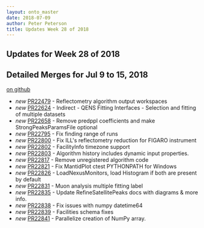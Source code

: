 ```yaml
---
layout: onto_master
date: 2018-07-09
author: Peter Peterson
title: Updates Week 28 of 2018
---
```

Updates for Week 28 of 2018
---------------------------

Detailed Merges for Jul 9 to 15, 2018
-------------------------------------
[on github](https://github.com/mantidproject/mantid/pulls?q=is%3Apr+merged%3A2018-07-10..2018-07-15)

* *new* [PR22479](https://github.com/mantidproject/mantid/pull/22479) - Reflectometry algorithm output workspaces
* *new* [PR22624](https://github.com/mantidproject/mantid/pull/22624) - Indirect - QENS Fitting Interfaces - Selection and fitting of multiple datasets
* *new* [PR22658](https://github.com/mantidproject/mantid/pull/22658) - Remove predppl coefficients and make StrongPeaksParamsFile optional
* *new* [PR22795](https://github.com/mantidproject/mantid/pull/22795) - Fix finding range of runs
* *new* [PR22800](https://github.com/mantidproject/mantid/pull/22800) - Fix ILL's reflectometry reduction for FIGARO instrument
* *new* [PR22802](https://github.com/mantidproject/mantid/pull/22802) - FacilityInfo timezone support
* *new* [PR22803](https://github.com/mantidproject/mantid/pull/22803) - Algorithm history includes dynamic input properties.
* *new* [PR22817](https://github.com/mantidproject/mantid/pull/22817) - Remove unregistered algorithm code
* *new* [PR22821](https://github.com/mantidproject/mantid/pull/22821) - Fix MantidPlot ctest PYTHONPATH for Windows
* *new* [PR22826](https://github.com/mantidproject/mantid/pull/22826) - LoadNexusMonitors, load Histogram if both are present by default
* *new* [PR22831](https://github.com/mantidproject/mantid/pull/22831) - Muon analysis multiple fitting label
* *new* [PR22835](https://github.com/mantidproject/mantid/pull/22835) - Update RefineSatellitePeaks docs with diagrams & more info.
* *new* [PR22838](https://github.com/mantidproject/mantid/pull/22838) - Fix issues with numpy datetime64
* *new* [PR22839](https://github.com/mantidproject/mantid/pull/22839) - Facilities schema fixes
* *new* [PR22841](https://github.com/mantidproject/mantid/pull/22841) - Parallelize creation of NumPy array.
